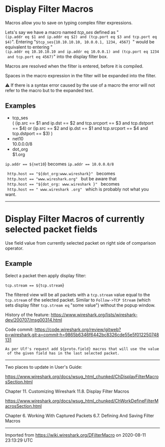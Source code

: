 # Display Filter Macros

Macros allow you to save on typing complex filter expressions.

Lets's say we have a macro named *tcp\_ses* defined as "`(ip.addr eq $1 and ip.addr eq $2) and (tcp.port eq $3 and tcp.port eq $4)`". Entering "`$tcp_ses{10.10.10.10, 10.0.0.1, 1234, 4567} `" would be equivalent to entering "`(ip.addr eq 10.10.10.10 and ip.addr eq 10.0.0.1) and (tcp.port eq 1234 and tcp.port eq 4567)`" into the display filter box.

Macros are resolved when the filter is entered, before it is compiled.

Spaces in the macro expression in the filter will be expanded into the filter.

:warning: If there is a syntax error caused by the use of a macro the error will not refer to the macro but to the expanded text.

## Examples

  - tcp\_ses  
    ( (ip.src == $1 and ip.dst == $2 and tcp.srcport == $3 and tcp.dstport == $4) or (ip.src == $2 and ip.dst == $1 and tcp.srcport == $4 and tcp.dstport == $3) )
  - net10  
    10.0.0.0/8
  - dot\_org  
    $1.org

`ip.addr == ${net10`} becomes `ip.addr == 10.0.0.0/8`

` http.host == "${dot_org:www.wireshark}" ` becomes ` http.host == "www.wireshark.org" ` but be aware that ` http.host == "${dot_org: www.wireshark }" ` becomes ` http.host == " www.wireshark .org" ` which is probably not what you want.

-----

# Display Filter Macros of currently selected packet fields

Use field value from currently selected packet on right side of comparison operator.

## Example

Select a packet then apply display filter:

`tcp.stream == ${tcp.stream`}

The filtered view will be all packets with a `tcp.stream` value equal to the `tcp.stream` of the selected packet. Similar to `Follow->TCP Stream` (which sets display filter `tcp.stream eq` "some value") without the popup window.

History of the feature: <https://www.wireshark.org/lists/wireshark-dev/200707/msg00314.html>

Code commit: <https://code.wireshark.org/review/gitweb?p=wireshark.git;a=commit;h=9865b6346f6442bc8326cde55e5f012250748131>

`As per Ulf's request add ${proto.field} macros that will use the value of the given field has in the last selected packet.`

-----

Two places to update in User's Guide:

<https://www.wireshark.org/docs/wsug_html_chunked/ChDisplayFilterMacrosSection.html>

Chapter 11. Customizing Wireshark 11.8. Display Filter Macros

<https://www.wireshark.org/docs/wsug_html_chunked/ChWorkDefineFilterMacrosSection.html>

Chapter 6. Working With Captured Packets 6.7. Defining And Saving Filter Macros

---

Imported from https://wiki.wireshark.org/DFilterMacro on 2020-08-11 23:13:29 UTC
